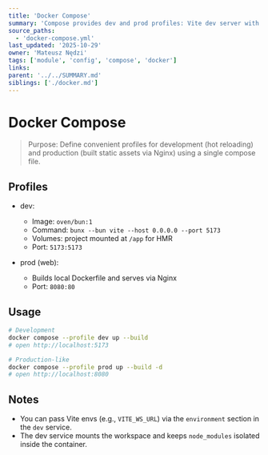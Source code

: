 ```yaml
---
title: 'Docker Compose'
summary: 'Compose provides dev and prod profiles: Vite dev server with HMR in dev; Nginx static serving in prod.'
source_paths:
  - 'docker-compose.yml'
last_updated: '2025-10-29'
owner: 'Mateusz Nędzi'
tags: ['module', 'config', 'compose', 'docker']
links:
parent: '../../SUMMARY.md'
siblings: ['./docker.md']
---
```


# Docker Compose

> Purpose: Define convenient profiles for development (hot reloading) and production (built static assets via Nginx) using a single compose file.

## Profiles

- dev:
  - Image: `oven/bun:1`
  - Command: `bunx --bun vite --host 0.0.0.0 --port 5173`
  - Volumes: project mounted at `/app` for HMR
  - Port: `5173:5173`

- prod (web):
  - Builds local Dockerfile and serves via Nginx
  - Port: `8080:80`

## Usage

```bash
# Development
docker compose --profile dev up --build
# open http://localhost:5173

# Production-like
docker compose --profile prod up --build -d
# open http://localhost:8080
```

## Notes

- You can pass Vite envs (e.g., `VITE_WS_URL`) via the `environment` section in the `dev` service.
- The dev service mounts the workspace and keeps `node_modules` isolated inside the container.
